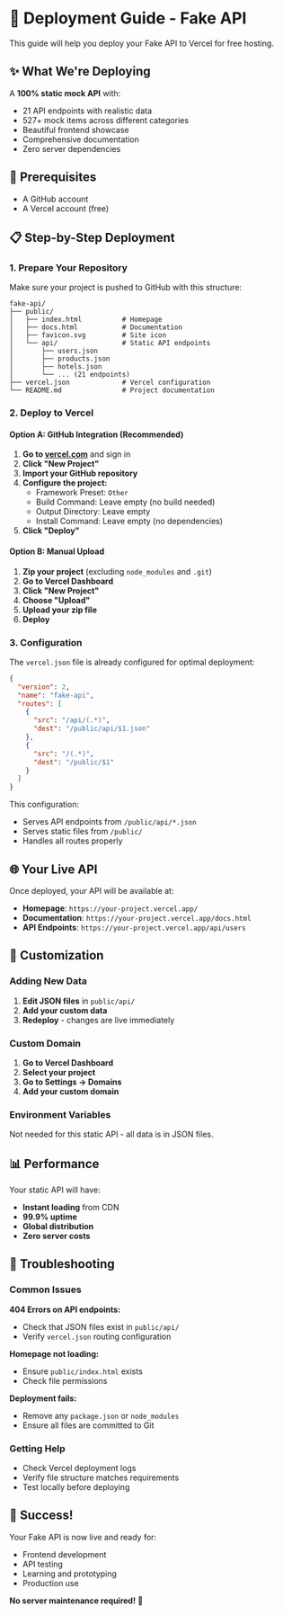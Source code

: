 # 🚀 Deployment Guide - Fake API

This guide will help you deploy your Fake API to Vercel for free hosting.

## ✨ What We're Deploying

A **100% static mock API** with:
- 21 API endpoints with realistic data
- 527+ mock items across different categories
- Beautiful frontend showcase
- Comprehensive documentation
- Zero server dependencies

## 🎯 Prerequisites

- A GitHub account
- A Vercel account (free)

## 📋 Step-by-Step Deployment

### 1. Prepare Your Repository

Make sure your project is pushed to GitHub with this structure:

```
fake-api/
├── public/
│   ├── index.html          # Homepage
│   ├── docs.html           # Documentation
│   ├── favicon.svg         # Site icon
│   └── api/                # Static API endpoints
│       ├── users.json
│       ├── products.json
│       ├── hotels.json
│       └── ... (21 endpoints)
├── vercel.json             # Vercel configuration
└── README.md               # Project documentation
```

### 2. Deploy to Vercel

#### Option A: GitHub Integration (Recommended)

1. **Go to [vercel.com](https://vercel.com)** and sign in
2. **Click "New Project"**
3. **Import your GitHub repository**
4. **Configure the project:**
   - Framework Preset: `Other`
   - Build Command: Leave empty (no build needed)
   - Output Directory: Leave empty
   - Install Command: Leave empty (no dependencies)
5. **Click "Deploy"**

#### Option B: Manual Upload

1. **Zip your project** (excluding `node_modules` and `.git`)
2. **Go to Vercel Dashboard**
3. **Click "New Project"**
4. **Choose "Upload"**
5. **Upload your zip file**
6. **Deploy**

### 3. Configuration

The `vercel.json` file is already configured for optimal deployment:

```json
{
  "version": 2,
  "name": "fake-api",
  "routes": [
    {
      "src": "/api/(.*)",
      "dest": "/public/api/$1.json"
    },
    {
      "src": "/(.*)",
      "dest": "/public/$1"
    }
  ]
}
```

This configuration:
- Serves API endpoints from `/public/api/*.json`
- Serves static files from `/public/`
- Handles all routes properly

## 🌐 Your Live API

Once deployed, your API will be available at:

- **Homepage**: `https://your-project.vercel.app/`
- **Documentation**: `https://your-project.vercel.app/docs.html`
- **API Endpoints**: `https://your-project.vercel.app/api/users`

## 🔧 Customization

### Adding New Data

1. **Edit JSON files** in `public/api/`
2. **Add your custom data**
3. **Redeploy** - changes are live immediately

### Custom Domain

1. **Go to Vercel Dashboard**
2. **Select your project**
3. **Go to Settings → Domains**
4. **Add your custom domain**

### Environment Variables

Not needed for this static API - all data is in JSON files.

## 📊 Performance

Your static API will have:
- **Instant loading** from CDN
- **99.9% uptime**
- **Global distribution**
- **Zero server costs**

## 🚨 Troubleshooting

### Common Issues

**404 Errors on API endpoints:**
- Check that JSON files exist in `public/api/`
- Verify `vercel.json` routing configuration

**Homepage not loading:**
- Ensure `public/index.html` exists
- Check file permissions

**Deployment fails:**
- Remove any `package.json` or `node_modules`
- Ensure all files are committed to Git

### Getting Help

- Check Vercel deployment logs
- Verify file structure matches requirements
- Test locally before deploying

## 🎉 Success!

Your Fake API is now live and ready for:
- Frontend development
- API testing
- Learning and prototyping
- Production use

**No server maintenance required!** 🚀 